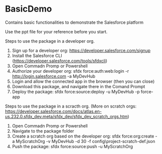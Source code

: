 # BasicDemo
Contains basic functionalities to demonstrate the Salesforce platform

Use the ppt file for your reference before you start.

Steps to use the package in a developer org.
1. Sign up for a developer org: https://developer.salesforce.com/signup
2. Install the Salesforce CLI (https://developer.salesforce.com/tools/sfdxcli)
3. Open Commadn Promp or Powershell
4. Authorize your developer org: sfdx force:auth:web:login -r http://login.salesforce.com -a MyDevHub
5. Login and allow the connected app in the browser (then you can close)
6. Download this package, and navigate there in the Comand Prompt
7. Deploy the package: sfdx force:source:deploy -u MyDevHub -p force-app

Steps to use the package in a scracth org. (More on scratch orgs: https://developer.salesforce.com/docs/atlas.en-us.232.0.sfdx_dev.meta/sfdx_dev/sfdx_dev_scratch_orgs.htm)
1. Open Commadn Promp or Powershell
2. Navigate to the package folder
3. Create a scratch org based on the developer org: sfdx force:org:create -a MyScratchOrg -v MyDevHub -d 30 -f config\project-scratch-def.json
4. Push the package: sfdx force:source:push -u MyScratchOrg
